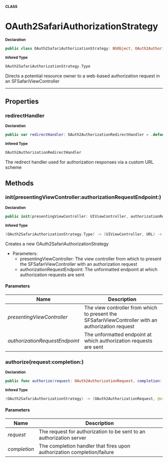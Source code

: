 <sub>**CLASS**</sub>
# OAuth2SafariAuthorizationStrategy

<sub>**Declaration**</sub>
```swift
public class OAuth2SafariAuthorizationStrategy: NSObject, OAuth2AuthorizationStrategy
```

<sub>**Infered Type**</sub>
```swift
OAuth2SafariAuthorizationStrategy.Type
```

Directs a potential resource owner to a web-based authorization request in an SFSafariViewController

--------------------

## Properties
### redirectHandler

<sub>**Declaration**</sub>
```swift
public var redirectHandler: OAuth2AuthorizationRedirectHandler = .default
```

<sub>**Infered Type**</sub>
```swift
OAuth2AuthorizationRedirectHandler
```

The redirect handler used for authorization responses via a custom URL scheme

## Methods
### init(presentingViewController:authorizationRequestEndpoint:)

<sub>**Declaration**</sub>
```swift
public init(presentingViewController: UIViewController, authorizationRequestEndpoint: URL)
```

<sub>**Infered Type**</sub>
```swift
(OAuth2SafariAuthorizationStrategy.Type) -> (UIViewController, URL) -> OAuth2SafariAuthorizationStrategy
```

Creates a new OAuth2SafariAuthorizationStrategy
- Parameters:
  - presentingViewController: The view controller from which to present the SFSafariViewController with an authorization request
  - authorizationRequestEndpoint: The unformatted endpoint at which authorization requests are sent

#### Parameters
| Name | Description |
| ---- | ----------- |
| *presentingViewController* | The view controller from which to present the SFSafariViewController with an authorization request |
| *authorizationRequestEndpoint* | The unformatted endpoint at which authorization requests are sent |

### authorize(request:completion:)

<sub>**Declaration**</sub>
```swift
public func authorize(request: OAuth2AuthorizationRequest, completion: @escaping Result<OAuth2AuthorizationResponse>.Block)
```

<sub>**Infered Type**</sub>
```swift
(OAuth2SafariAuthorizationStrategy) -> (OAuth2AuthorizationRequest, @escaping (Result<OAuth2AuthorizationResponse>) -> ()) -> ()
```



#### Parameters
| Name | Description |
| ---- | ----------- |
| *request* | The request for authorization to be sent to an authorization server |
| *completion* | The completion handler that fires upon authorization completion/failure |